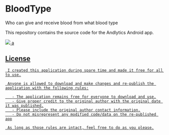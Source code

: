 # BloodType
Who can give and receive blood from what blood type

This repository contains the source code for the Andlytics Android app.

<a href="https://play.google.com/store/apps/details?id=com.sikni8.bloodtype" alt="Download from Google Play">
  <img src="http://www.android.com/images/brand/android_app_on_play_large.png">
</>a

## License
     I created this application during spare time and made it free for all to use.

     Anyone is allowed to download and make changes and re-publish the application with the following rules:

       - The application remains free for everyone to download and use.
       - Give proper credit to the original author with the original date it was published.
       - Please include the original author contact information.
       - Do not misrepresent any modified code/data on the re-published app
  
     As long as those rules are intact, feel free to do as you please.
